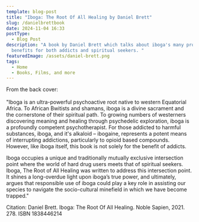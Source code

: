 ```yaml
---
template: blog-post
title: "Iboga: The Root Of All Healing by Daniel Brett"
slug: /danielbrettbook
date: 2024-11-04 16:33
postType:
  - Blog Post
description: "A book by Daniel Brett which talks about iboga's many profound
  benefits for both addicts and spiritual seekers. "
featuredImage: /assets/daniel-brett.png
tags:
  - Home
  - Books, Films, and more
---
```

From the back cover:\
\
"Iboga is an ultra-powerful psychoactive root native to western Equatorial Africa. To African Bwitists and shamans, iboga is a divine sacrament and the cornerstone of their spiritual path. To growing numbers of westerners discovering meaning and healing through psychedelic exploration, iboga is a profoundly competent psychotherapist. For those addicted to harmful substances, iboga, and it's alkaloid – ibogaine, represents a potent means of interrupting addictions, particularly to opioid based compounds. However, like iboga itself, this book is not solely for the benefit of addicts.

Iboga occupies a unique and traditionally mutually exclusive intersection point where the world of hard drug users meets that of spiritual seekers. Iboga, The Root of All Healing was written to address this intersection point. It shines a long-overdue light upon iboga’s true power, and ultimately, argues that responsible use of iboga could play a key role in assisting our species to navigate the socio-cultural minefield in which we have become trapped."



Citation: Daniel Brett. Iboga: The Root Of All Healing. Noble Sapien, 2021. 278. ISBN 1838446214
